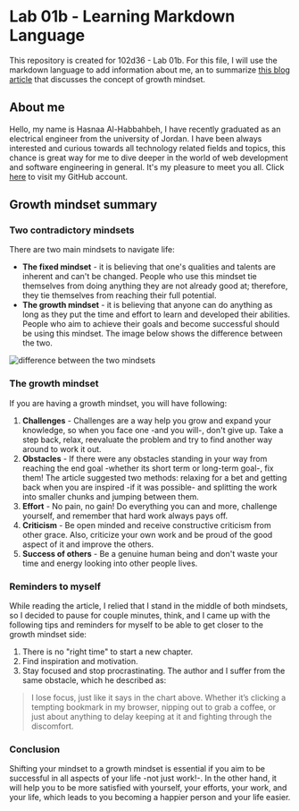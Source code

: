 # Lab 01b - Learning Markdown Language
This repository is created for 102d36 - Lab 01b. For this file, I will use the markdown language to add information about me, an to summarize [this blog article](https://www.atlassian.com/blog/inside-atlassian/growth-mindset) that discusses the concept of growth mindset.

## About me 
Hello, my name is Hasnaa Al-Habbahbeh, I have recently graduated as an electrical engineer from the university of Jordan. I have been always interested and curious towards all technology related fields and topics, this chance is great way for me to dive deeper in the world of web development and software engineering in general. It's my pleasure to meet you all. Click [here](https://github.com/hasnaa38) to visit my GitHub account. 

## Growth mindset summary

### Two contradictory mindsets 
There are two main mindsets to navigate life:  
- **The fixed mindset** - it is believing that one's qualities and talents are inherent and can't be changed. People who use this mindset tie themselves from doing anything they are not already good at; therefore, they tie themselves from reaching their full potential.  
- **The growth mindset** - it is believing that anyone can do anything as long as they put the time and effort to learn and developed their abilities. People who aim to achieve their goals and become successful should be using this mindset.
The image below shows the difference between the two. 

![difference between the two mindsets](https://www.thestatesman.com/wp-content/uploads/2021/01/file.png)

### The growth mindset 
If you are having a growth mindset, you will have following: 
1. **Challenges** - Challenges are a way help you grow and expand your knowledge, so when you face one -and you will-, don't give up. Take a step back, relax, reevaluate the problem and try to find another way around to work it out.   
2. **Obstacles** - If there were any obstacles standing in your way from reaching the end goal -whether its short term or long-term goal-, fix them! The article suggested two methods: relaxing for a bet and getting back when you are inspired -if it was possible- and splitting the work into smaller chunks and jumping between them. 
3. **Effort** - No pain, no gain! Do everything you can and more, challenge yourself, and remember that hard work always pays off. 
4. **Criticism** - Be open minded and receive constructive criticism from other grace. Also, criticize your own work and be proud of the good aspect of it and improve the others. 
5. **Success of others** - Be a genuine human being and don't waste your time and energy looking into other people lives. 

### Reminders to myself 
While reading the article, I relied that I stand in the middle of both mindsets, so I decided to pause for couple minutes, think, and I came up with the following tips and reminders for myself to be able to get closer to the growth mindset side: 
1. There is no "right time" to start a new chapter.   
2. Find inspiration and motivation. 
3. Stay focused and stop procrastinating. The author and I suffer from the same obstacle, which he described as: 
> I lose focus, just like it says in the chart above. Whether it’s clicking a tempting bookmark in my browser, nipping out to grab a coffee, or just about anything to delay keeping at it and fighting through the discomfort.


### Conclusion 
Shifting your mindset to a growth mindset is essential if you aim to be successful in all aspects of your life -not just work!-. In the other hand, it will help you to be more satisfied with yourself, your efforts, your work, and your life, which leads to you becoming a happier person and your life easier. 

